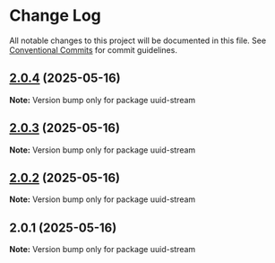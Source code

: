 # Change Log

All notable changes to this project will be documented in this file.
See [Conventional Commits](https://conventionalcommits.org) for commit guidelines.

## [2.0.4](https://github.com/launchql/launchql/compare/uuid-stream@2.0.3...uuid-stream@2.0.4) (2025-05-16)

**Note:** Version bump only for package uuid-stream





## [2.0.3](https://github.com/launchql/launchql/compare/uuid-stream@2.0.2...uuid-stream@2.0.3) (2025-05-16)

**Note:** Version bump only for package uuid-stream





## [2.0.2](https://github.com/launchql/launchql/compare/uuid-stream@2.0.1...uuid-stream@2.0.2) (2025-05-16)

**Note:** Version bump only for package uuid-stream





## 2.0.1 (2025-05-16)

**Note:** Version bump only for package uuid-stream
